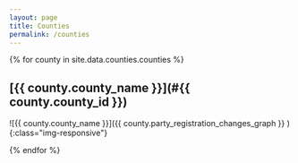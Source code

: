 ```yaml
---
layout: page
title: Counties
permalink: /counties
---
```


{% for county in site.data.counties.counties %}
## [{{ county.county_name }}](#{{ county.county_id }})

![{{ county.county_name }}]({{  county.party_registration_changes_graph  }} ){:class="img-responsive"}

{% endfor %}
